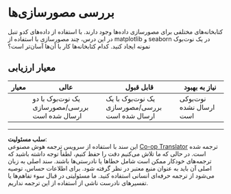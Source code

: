 <!--
CO_OP_TRANSLATOR_METADATA:
{
  "original_hash": "4485a1ed4dd1b5647365e3d87456515d",
  "translation_date": "2025-09-03T22:40:35+00:00",
  "source_file": "2-Regression/2-Data/assignment.md",
  "language_code": "fa"
}
-->
# بررسی مصورسازی‌ها

کتابخانه‌های مختلفی برای مصورسازی داده‌ها وجود دارند. با استفاده از داده‌های کدو تنبل در این درس، چند مصورسازی با استفاده از matplotlib و seaborn در یک نوت‌بوک نمونه ایجاد کنید. کدام کتابخانه‌ها کار با آن‌ها آسان‌تر است؟

## معیار ارزیابی

| معیار | عالی | قابل قبول | نیاز به بهبود |
| ------ | ----- | ---------- | -------------- |
|          | یک نوت‌بوک با دو بررسی/مصورسازی ارسال شده است         | یک نوت‌بوک با یک بررسی/مصورسازی ارسال شده است       | نوت‌بوکی ارسال نشده است                 |

---

**سلب مسئولیت**:  
این سند با استفاده از سرویس ترجمه هوش مصنوعی [Co-op Translator](https://github.com/Azure/co-op-translator) ترجمه شده است. در حالی که ما تلاش می‌کنیم دقت را حفظ کنیم، لطفاً توجه داشته باشید که ترجمه‌های خودکار ممکن است شامل خطاها یا نادرستی‌ها باشند. سند اصلی به زبان اصلی آن باید به عنوان منبع معتبر در نظر گرفته شود. برای اطلاعات حساس، توصیه می‌شود از ترجمه حرفه‌ای انسانی استفاده کنید. ما مسئولیتی در قبال سوء تفاهم‌ها یا تفسیرهای نادرست ناشی از استفاده از این ترجمه نداریم.